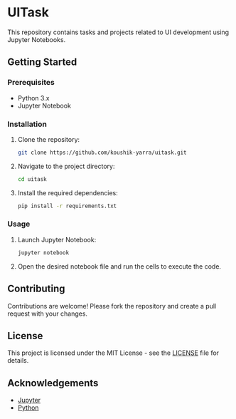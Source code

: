 # UITask

This repository contains tasks and projects related to UI development using Jupyter Notebooks.

## Getting Started

### Prerequisites

- Python 3.x
- Jupyter Notebook

### Installation

1. Clone the repository:
    ```sh
    git clone https://github.com/koushik-yarra/uitask.git
    ```
2. Navigate to the project directory:
    ```sh
    cd uitask
    ```
3. Install the required dependencies:
    ```sh
    pip install -r requirements.txt
    ```

### Usage

1. Launch Jupyter Notebook:
    ```sh
    jupyter notebook
    ```
2. Open the desired notebook file and run the cells to execute the code.

## Contributing

Contributions are welcome! Please fork the repository and create a pull request with your changes.

## License

This project is licensed under the MIT License - see the [LICENSE](LICENSE) file for details.

## Acknowledgements

- [Jupyter](https://jupyter.org/)
- [Python](https://www.python.org/)
